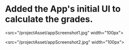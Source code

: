 # Added the App's initial UI to calculate the grades.


<src="/projectAsset/appScreenshot1.jpg" width="100px">

<src="/projectAsset/appScreenshot2.jpg" width="100px">

